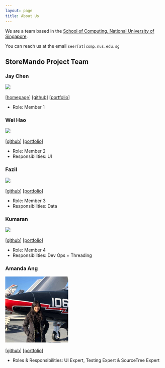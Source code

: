 ```yaml
---
layout: page
title: About Us
---
```


We are a team based in the [School of Computing, National University of Singapore](http://www.comp.nus.edu.sg).

You can reach us at the email `seer[at]comp.nus.edu.sg`

## StoreMando Project Team

### Jay Chen

<img src="images/johndoe.png" width="200px">

[[homepage](http://www.comp.nus.edu.sg/~damithch)]
[[github](https://github.com/johndoe)]
[[portfolio](team/johndoe.md)]

* Role: Member 1

### Wei Hao

<img src="images/johndoe.png" width="200px">

[[github](http://github.com/johndoe)]
[[portfolio](team/johndoe.md)]

* Role: Member 2
* Responsibilities: UI

### Fazil

<img src="images/johndoe.png" width="200px">

[[github](http://github.com/johndoe)] [[portfolio](team/johndoe.md)]

* Role: Member 3
* Responsibilities: Data

### Kumaran

<img src="images/johndoe.png" width="200px">

[[github](http://github.com/johndoe)]
[[portfolio](team/johndoe.md)]

* Role: Member 4
* Responsibilities: Dev Ops + Threading

### Amanda Ang

<img src="images/github-amanda.png" width="200px">

[[github](http://github.com/github-amanda)]
[[portfolio](team/amandaang.md)]

* Roles & Responsibilities: UI Expert, Testing Expert & SourceTree Expert

